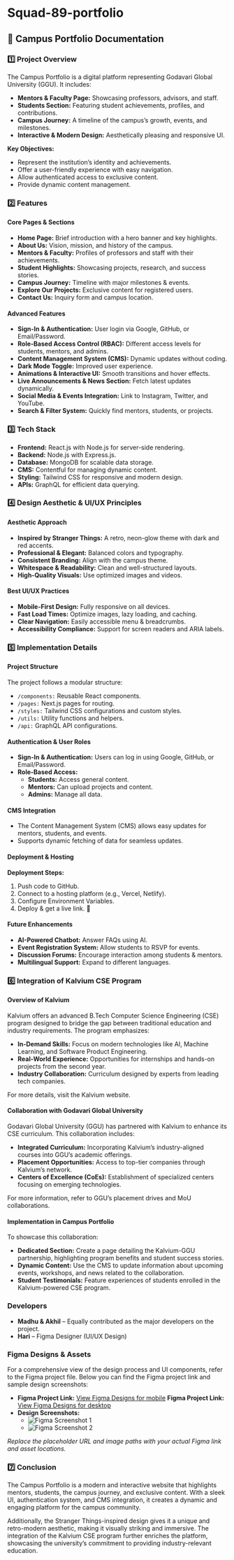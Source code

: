 # Squad-89-portfolio

## 📘 Campus Portfolio Documentation

### 1️⃣ Project Overview
The Campus Portfolio is a digital platform representing Godavari Global University (GGU). It includes:

- **Mentors & Faculty Page:** Showcasing professors, advisors, and staff.
- **Students Section:** Featuring student achievements, profiles, and contributions.
- **Campus Journey:** A timeline of the campus’s growth, events, and milestones.
- **Interactive & Modern Design:** Aesthetically pleasing and responsive UI.

**Key Objectives:**
- Represent the institution’s identity and achievements.
- Offer a user-friendly experience with easy navigation.
- Allow authenticated access to exclusive content.
- Provide dynamic content management.

### 2️⃣ Features

#### Core Pages & Sections
- **Home Page:** Brief introduction with a hero banner and key highlights.
- **About Us:** Vision, mission, and history of the campus.
- **Mentors & Faculty:** Profiles of professors and staff with their achievements.
- **Student Highlights:** Showcasing projects, research, and success stories.
- **Campus Journey:** Timeline with major milestones & events.
- **Explore Our Projects:** Exclusive content for registered users.
- **Contact Us:** Inquiry form and campus location.

#### Advanced Features
- **Sign-In & Authentication:** User login via Google, GitHub, or Email/Password.
- **Role-Based Access Control (RBAC):** Different access levels for students, mentors, and admins.
- **Content Management System (CMS):** Dynamic updates without coding.
- **Dark Mode Toggle:** Improved user experience.
- **Animations & Interactive UI:** Smooth transitions and hover effects.
- **Live Announcements & News Section:** Fetch latest updates dynamically.
- **Social Media & Events Integration:** Link to Instagram, Twitter, and YouTube.
- **Search & Filter System:** Quickly find mentors, students, or projects.

### 3️⃣ Tech Stack
- **Frontend:** React.js with Node.js for server-side rendering.
- **Backend:** Node.js with Express.js.
- **Database:** MongoDB for scalable data storage.
- **CMS:** Contentful for managing dynamic content.
- **Styling:** Tailwind CSS for responsive and modern design.
- **APIs:** GraphQL for efficient data querying.

### 4️⃣ Design Aesthetic & UI/UX Principles

#### Aesthetic Approach
- **Inspired by Stranger Things:** A retro, neon-glow theme with dark and red accents.
- **Professional & Elegant:** Balanced colors and typography.
- **Consistent Branding:** Align with the campus theme.
- **Whitespace & Readability:** Clean and well-structured layouts.
- **High-Quality Visuals:** Use optimized images and videos.

#### Best UI/UX Practices
- **Mobile-First Design:** Fully responsive on all devices.
- **Fast Load Times:** Optimize images, lazy loading, and caching.
- **Clear Navigation:** Easily accessible menu & breadcrumbs.
- **Accessibility Compliance:** Support for screen readers and ARIA labels.

### 5️⃣ Implementation Details

#### Project Structure
The project follows a modular structure:
- `/components:` Reusable React components.
- `/pages:` Next.js pages for routing.
- `/styles:` Tailwind CSS configurations and custom styles.
- `/utils:` Utility functions and helpers.
- `/api:` GraphQL API configurations.

#### Authentication & User Roles
- **Sign-In & Authentication:** Users can log in using Google, GitHub, or Email/Password.
- **Role-Based Access:**
  - **Students:** Access general content.
  - **Mentors:** Can upload projects and content.
  - **Admins:** Manage all data.

#### CMS Integration
- The Content Management System (CMS) allows easy updates for mentors, students, and events.
- Supports dynamic fetching of data for seamless updates.

#### Deployment & Hosting
**Deployment Steps:**
1. Push code to GitHub.
2. Connect to a hosting platform (e.g., Vercel, Netlify).
3. Configure Environment Variables.
4. Deploy & get a live link. 🎉

#### Future Enhancements
- **AI-Powered Chatbot:** Answer FAQs using AI.
- **Event Registration System:** Allow students to RSVP for events.
- **Discussion Forums:** Encourage interaction among students & mentors.
- **Multilingual Support:** Expand to different languages.

### 6️⃣ Integration of Kalvium CSE Program

#### Overview of Kalvium
Kalvium offers an advanced B.Tech Computer Science Engineering (CSE) program designed to bridge the gap between traditional education and industry requirements. The program emphasizes:
- **In-Demand Skills:** Focus on modern technologies like AI, Machine Learning, and Software Product Engineering.
- **Real-World Experience:** Opportunities for internships and hands-on projects from the second year.
- **Industry Collaboration:** Curriculum designed by experts from leading tech companies.  

For more details, visit the Kalvium website.

#### Collaboration with Godavari Global University
Godavari Global University (GGU) has partnered with Kalvium to enhance its CSE curriculum. This collaboration includes:
- **Integrated Curriculum:** Incorporating Kalvium’s industry-aligned courses into GGU’s academic offerings.
- **Placement Opportunities:** Access to top-tier companies through Kalvium’s network.
- **Centers of Excellence (CoEs):** Establishment of specialized centers focusing on emerging technologies.  

For more information, refer to GGU’s placement drives and MoU collaborations.

#### Implementation in Campus Portfolio
To showcase this collaboration:
- **Dedicated Section:** Create a page detailing the Kalvium-GGU partnership, highlighting program benefits and student success stories.
- **Dynamic Content:** Use the CMS to update information about upcoming events, workshops, and news related to the collaboration.
- **Student Testimonials:** Feature experiences of students enrolled in the Kalvium-powered CSE program.

### Developers
- **Madhu & Akhil** – Equally contributed as the major developers on the project.
- **Hari** – Figma Designer (UI/UX Design)

### Figma Designs & Assets
For a comprehensive view of the design process and UI components, refer to the Figma project file. Below you can find the Figma project link and sample design screenshots:

- **Figma Project Link:** [View Figma Designs for mobile](https://www.figma.com/design/RhR0fsgMrTUxews3NjT9Lw/SQUAD-89-PORTFOLIO-MOBILE?node-id=0-1&t=QNRhAZ83OFCn6w5K-1)
**Figma Project Link:** [View Figma Designs for desktop](https://www.figma.com/design/YDYiZ8829IYonLf2skRx06/PORTFOLIO_SQUAD_89?t=QNRhAZ83OFCn6w5K-1)
- **Design Screenshots:**
  - ![Figma Screenshot 1](./path/to/design1.png)
  - ![Figma Screenshot 2](./path/to/design2.png)

*Replace the placeholder URL and image paths with your actual Figma link and asset locations.*

### 7️⃣ Conclusion
The Campus Portfolio is a modern and interactive website that highlights mentors, students, the campus journey, and exclusive content. With a sleek UI, authentication system, and CMS integration, it creates a dynamic and engaging platform for the campus community.

Additionally, the Stranger Things-inspired design gives it a unique and retro-modern aesthetic, making it visually striking and immersive. The integration of the Kalvium CSE program further enriches the platform, showcasing the university’s commitment to providing industry-relevant education.
